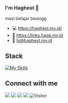### I'm Haghest 👋
masi belajar bwangg

- 💻 https://haghest.my.id/
- 🚀 https://links.haga.my.id
- 📧 hi@haghest.my.id

## Stack
[![My Skills](https://skillicons.dev/icons?i=js,html,css,nextjs,vercel,netlify,vscode,figma,tailwind,ps,pr,ae,blender?theme=light)](https://skillicons.dev)

## Connect with me
<a href='https://twitter.com/hagdev' target='_blank'><img src='https://img.shields.io/badge/Twitter-%231DA1F2.svg?style=for-the-badge&logo=Twitter&logoColor=white'></a>
<a href='https://behance.net/haghest' target='_blank'><img src='https://img.shields.io/badge/Behance-1769ff?style=for-the-badge&logo=behance&logoColor=white'></a>
<a href='https://dribbble.com/haghest' target='_blank'><img src='https://img.shields.io/badge/Dribbble-EA4C89?style=for-the-badge&logo=dribbble&logoColor=white'></a>
<a href='https://linkedin.com/in/haghest' target='_blank'><img src='https://img.shields.io/badge/linkedin-%230077B5.svg?style=for-the-badge&logo=linkedin&logoColor=white'></a>
![Visitor](https://komarev.com/ghpvc/?username=haghest&style=for-the-badge)
